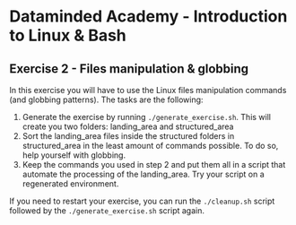 # Dataminded Academy - Introduction to Linux & Bash
## Exercise 2 - Files manipulation & globbing

In this exercise you will have to use the Linux files manipulation commands (and globbing patterns). The tasks are the following:

1. Generate the exercise by running `./generate_exercise.sh`. This will create you two folders: landing_area and structured_area
2. Sort the landing_area files inside the structured folders in structured_area in the least amount of commands possible. To do so, help yourself with globbing.
3. Keep the commands you used in step 2 and put them all in a script that automate the processing of the landing_area. Try your script on a regenerated environment.

If you need to restart your exercise, you can run the `./cleanup.sh` script followed by the `./generate_exercise.sh` script again.
